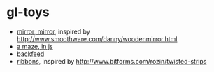 gl-toys
=======
* [mirror, mirror](http://wgreenberg.github.io/gl-toys/mirrormirror/index.html), inspired by http://www.smoothware.com/danny/woodenmirror.html
* [a maze, in js](http://wgreenberg.github.io/gl-toys/amaze/index.html)
* [backfeed](http://wgreenberg.github.io/gl-toys/backfeed)
* [ribbons](http://wgreenberg.github.io/gl-toys/ribbons), inspired by http://www.bitforms.com/rozin/twisted-strips
